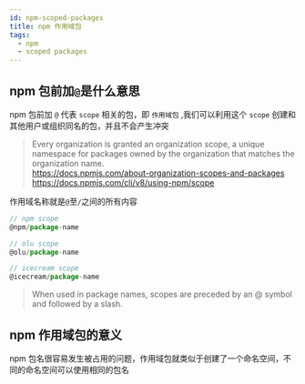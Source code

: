```yaml
---
id: npm-scoped-packages
title: npm 作用域包
tags:
  - npm
  - scoped packages
---
```


## npm 包前加`@`是什么意思

npm 包前加 `@` 代表 `scope` 相关的包，即 `作用域包` ,我们可以利用这个 `scope` 创建和其他用户或组织同名的包，并且不会产生冲突
> Every organization is granted an organization scope, a unique namespace for packages owned by the organization that matches the organization name.  
> <https://docs.npmjs.com/about-organization-scopes-and-packages>  
> <https://docs.npmjs.com/cli/v8/using-npm/scope>

作用域名称就是`@`至`/`之间的所有内容

```js
// npm scope
@npm/package-name

// olu scope
@olu/package-name

// icecream scope
@icecream/package-name
```

> When used in package names, scopes are preceded by an @ symbol and followed by a slash.

## npm 作用域包的意义

npm 包名很容易发生被占用的问题，作用域包就类似于创建了一个命名空间，不同的命名空间可以使用相同的包名
